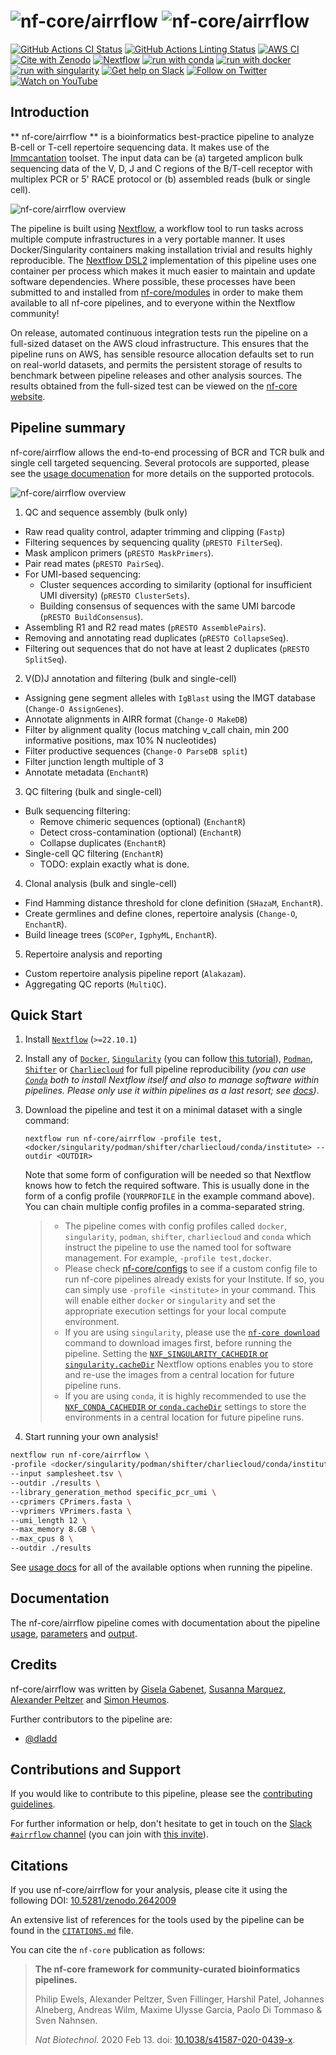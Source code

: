 # ![nf-core/airrflow](docs/images/nf-core-airrflow_logo_light.png#gh-light-mode-only) ![nf-core/airrflow](docs/images/nf-core-airrflow_logo_dark.png#gh-dark-mode-only)

[![GitHub Actions CI Status](https://github.com/nf-core/airrflow/workflows/nf-core%20CI/badge.svg)](https://github.com/nf-core/airrflow/actions?query=workflow%3A%22nf-core+CI%22)
[![GitHub Actions Linting Status](https://github.com/nf-core/airrflow/workflows/nf-core%20linting/badge.svg)](https://github.com/nf-core/airrflow/actions?query=workflow%3A%22nf-core+linting%22)
[![AWS CI](https://img.shields.io/badge/CI%20tests-full%20size-FF9900?labelColor=000000&logo=Amazon%20AWS)](https://nf-co.re/airrflow/results)
[![Cite with Zenodo](http://img.shields.io/badge/DOI-10.5281/zenodo.2642009-1073c8?labelColor=000000)](https://doi.org/10.5281/zenodo.2642009)
[![Nextflow](https://img.shields.io/badge/nextflow%20DSL2-%E2%89%A522.10.1-23aa62.svg)](https://www.nextflow.io/)
[![run with conda](http://img.shields.io/badge/run%20with-conda-3EB049?labelColor=000000&logo=anaconda)](https://docs.conda.io/en/latest/)
[![run with docker](https://img.shields.io/badge/run%20with-docker-0db7ed?labelColor=000000&logo=docker)](https://www.docker.com/)
[![run with singularity](https://img.shields.io/badge/run%20with-singularity-1d355c.svg?labelColor=000000)](https://sylabs.io/docs/)
[![Get help on Slack](http://img.shields.io/badge/slack-nf--core%20%23airrflow-4A154B?labelColor=000000&logo=slack)](https://nfcore.slack.com/channels/airrflow)
[![Follow on Twitter](http://img.shields.io/badge/twitter-%40nf__core-1DA1F2?labelColor=000000&logo=twitter)](https://twitter.com/nf_core)
[![Watch on YouTube](http://img.shields.io/badge/youtube-nf--core-FF0000?labelColor=000000&logo=youtube)](https://www.youtube.com/c/nf-core)

## Introduction

** nf-core/airrflow ** is a bioinformatics best-practice pipeline to analyze B-cell or T-cell repertoire sequencing data. It makes use of the [Immcantation](https://immcantation.readthedocs.io)
toolset. The input data can be (a) targeted amplicon bulk sequencing data of the V, D, J and C regions
of the B/T-cell receptor with multiplex PCR or 5' RACE protocol or (b) assembled reads (bulk or single cell).

![nf-core/airrflow overview](docs/images/airrflow_workflow_overview.png)

The pipeline is built using [Nextflow](https://www.nextflow.io), a workflow tool to run tasks across multiple compute infrastructures in a very portable manner. It uses Docker/Singularity containers making installation trivial and results highly reproducible. The [Nextflow DSL2](https://www.nextflow.io/docs/latest/dsl2.html) implementation of this pipeline uses one container per process which makes it much easier to maintain and update software dependencies. Where possible, these processes have been submitted to and installed from [nf-core/modules](https://github.com/nf-core/modules) in order to make them available to all nf-core pipelines, and to everyone within the Nextflow community!

On release, automated continuous integration tests run the pipeline on a full-sized dataset on the AWS cloud infrastructure. This ensures that the pipeline runs on AWS, has sensible resource allocation defaults set to run on real-world datasets, and permits the persistent storage of results to benchmark between pipeline releases and other analysis sources. The results obtained from the full-sized test can be viewed on the [nf-core website](https://nf-co.re/airrflow/results).

## Pipeline summary

nf-core/airrflow allows the end-to-end processing of BCR and TCR bulk and single cell targeted sequencing. Several protocols are supported, please see the [usage documenation](https://nf-co.re/airrflow/usage) for more details on the supported protocols.

![nf-core/airrflow overview](docs/images/metro-map-airrflow.png)

1. QC and sequence assembly (bulk only)

- Raw read quality control, adapter trimming and clipping (`Fastp`)
- Filtering sequences by sequencing quality (`pRESTO FilterSeq`).
- Mask amplicon primers (`pRESTO MaskPrimers`).
- Pair read mates (`pRESTO PairSeq`).
- For UMI-based sequencing:
  - Cluster sequences according to similarity (optional for insufficient UMI diversity) (`pRESTO ClusterSets`).
  - Building consensus of sequences with the same UMI barcode (`pRESTO BuildConsensus`).
- Assembling R1 and R2 read mates (`pRESTO AssemblePairs`).
- Removing and annotating read duplicates (`pRESTO CollapseSeq`).
- Filtering out sequences that do not have at least 2 duplicates (`pRESTO SplitSeq`).

2. V(D)J annotation and filtering (bulk and single-cell)

- Assigning gene segment alleles with `IgBlast` using the IMGT database (`Change-O AssignGenes`).
- Annotate alignments in AIRR format (`Change-O MakeDB`)
- Filter by alignment quality (locus matching v_call chain, min 200 informative positions, max 10% N nucleotides)
- Filter productive sequences (`Change-O ParseDB split`)
- Filter junction length multiple of 3
- Annotate metadata (`EnchantR`)

3. QC filtering (bulk and single-cell)

- Bulk sequencing filtering:
  - Remove chimeric sequences (optional) (`EnchantR`)
  - Detect cross-contamination (optional) (`EnchantR`)
  - Collapse duplicates (`EnchantR`)
- Single-cell QC filtering (`EnchantR`)
  - TODO: explain exactly what is done.

4. Clonal analysis (bulk and single-cell)

- Find Hamming distance threshold for clone definition (`SHazaM`, `EnchantR`).
- Create germlines and define clones, repertoire analysis (`Change-O`, `EnchantR`).
- Build lineage trees (`SCOPer`, `IgphyML`, `EnchantR`).

5. Repertoire analysis and reporting

- Custom repertoire analysis pipeline report (`Alakazam`).
- Aggregating QC reports (`MultiQC`).

## Quick Start

1. Install [`Nextflow`](https://www.nextflow.io/docs/latest/getstarted.html#installation) (`>=22.10.1`)

2. Install any of [`Docker`](https://docs.docker.com/engine/installation/), [`Singularity`](https://www.sylabs.io/guides/3.0/user-guide/) (you can follow [this tutorial](https://singularity-tutorial.github.io/01-installation/)), [`Podman`](https://podman.io/), [`Shifter`](https://nersc.gitlab.io/development/shifter/how-to-use/) or [`Charliecloud`](https://hpc.github.io/charliecloud/) for full pipeline reproducibility _(you can use [`Conda`](https://conda.io/miniconda.html) both to install Nextflow itself and also to manage software within pipelines. Please only use it within pipelines as a last resort; see [docs](https://nf-co.re/usage/configuration#basic-configuration-profiles))_.

3. Download the pipeline and test it on a minimal dataset with a single command:

   ```console
   nextflow run nf-core/airrflow -profile test,<docker/singularity/podman/shifter/charliecloud/conda/institute> --outdir <OUTDIR>
   ```

   Note that some form of configuration will be needed so that Nextflow knows how to fetch the required software. This is usually done in the form of a config profile (`YOURPROFILE` in the example command above). You can chain multiple config profiles in a comma-separated string.

   > - The pipeline comes with config profiles called `docker`, `singularity`, `podman`, `shifter`, `charliecloud` and `conda` which instruct the pipeline to use the named tool for software management. For example, `-profile test,docker`.
   > - Please check [nf-core/configs](https://github.com/nf-core/configs#documentation) to see if a custom config file to run nf-core pipelines already exists for your Institute. If so, you can simply use `-profile <institute>` in your command. This will enable either `docker` or `singularity` and set the appropriate execution settings for your local compute environment.
   > - If you are using `singularity`, please use the [`nf-core download`](https://nf-co.re/tools/#downloading-pipelines-for-offline-use) command to download images first, before running the pipeline. Setting the [`NXF_SINGULARITY_CACHEDIR` or `singularity.cacheDir`](https://www.nextflow.io/docs/latest/singularity.html?#singularity-docker-hub) Nextflow options enables you to store and re-use the images from a central location for future pipeline runs.
   > - If you are using `conda`, it is highly recommended to use the [`NXF_CONDA_CACHEDIR` or `conda.cacheDir`](https://www.nextflow.io/docs/latest/conda.html) settings to store the environments in a central location for future pipeline runs.

4. Start running your own analysis!

```bash
nextflow run nf-core/airrflow \
-profile <docker/singularity/podman/shifter/charliecloud/conda/institute> \
--input samplesheet.tsv \
--outdir ./results \
--library_generation_method specific_pcr_umi \
--cprimers CPrimers.fasta \
--vprimers VPrimers.fasta \
--umi_length 12 \
--max_memory 8.GB \
--max_cpus 8 \
--outdir ./results
```

See [usage docs](https://nf-co.re/airrflow/usage) for all of the available options when running the pipeline.

## Documentation

The nf-core/airrflow pipeline comes with documentation about the pipeline [usage](https://nf-co.re/airrflow/usage), [parameters](https://nf-co.re/airrflow/parameters) and [output](https://nf-co.re/airrflow/output).

## Credits

nf-core/airrflow was written by [Gisela Gabenet](https://github.com/ggabernet), [Susanna Marquez](https://github.com/ssnn-airr), [Alexander Peltzer](@apeltzer) and [Simon Heumos](@subwaystation).

Further contributors to the pipeline are:

- [@dladd](https://github.com/dladd)

## Contributions and Support

If you would like to contribute to this pipeline, please see the [contributing guidelines](.github/CONTRIBUTING.md).

For further information or help, don't hesitate to get in touch on the [Slack `#airrflow` channel](https://nfcore.slack.com/channels/airrflow) (you can join with [this invite](https://nf-co.re/join/slack)).

## Citations

If you use nf-core/airrflow for your analysis, please cite it using the following DOI: [10.5281/zenodo.2642009](https://doi.org/10.5281/zenodo.2642009)

An extensive list of references for the tools used by the pipeline can be found in the [`CITATIONS.md`](CITATIONS.md) file.

You can cite the `nf-core` publication as follows:

> **The nf-core framework for community-curated bioinformatics pipelines.**
>
> Philip Ewels, Alexander Peltzer, Sven Fillinger, Harshil Patel, Johannes Alneberg, Andreas Wilm, Maxime Ulysse Garcia, Paolo Di Tommaso & Sven Nahnsen.
>
> _Nat Biotechnol._ 2020 Feb 13. doi: [10.1038/s41587-020-0439-x](https://dx.doi.org/10.1038/s41587-020-0439-x).
